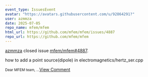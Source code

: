 ```yaml
---
event_type: IssuesEvent
avatar: "https://avatars.githubusercontent.com/u/92864291?"
user: azmmza
date: 2025-07-05
repo_name: mfem/mfem
html_url: https://github.com/mfem/mfem/issues/4887
repo_url: https://github.com/mfem/mfem
---
```


<a href='https://github.com/azmmza' target='_blank'>azmmza</a> closed issue <a href='https://github.com/mfem/mfem/issues/4887' target='_blank'>mfem/mfem#4887</a>.

<p>how to add a point source(dipole) in electromagnetics/hertz_ser.cpp</p><small>Dear MFEM team, ...</small><a href='https://github.com/mfem/mfem/issues/4887' target='_blank'>View Comment</a>